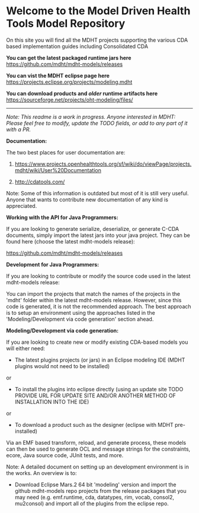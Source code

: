 # Welcome to the Model Driven Health Tools Model Repository
On this site you will find all the MDHT projects supporting the various CDA based implementation guides including Consolidated CDA

**You can get the latest packaged runtime jars here** <https://github.com/mdht/mdht-models/releases>

**You can vist the MDHT eclipse page here** <https://projects.eclipse.org/projects/modeling.mdht>

**You can download products and *older* runtime artifacts here** <https://sourceforge.net/projects/oht-modeling/files/>

---

*Note: This readme is a work in progress. Anyone interested in MDHT: Please feel free to modify, update the TODO fields, or add to any part of it with a PR.*

**Documentation:**

The two best places for user documentation are:

1.  <https://www.projects.openhealthtools.org/sf/wiki/do/viewPage/projects.mdht/wiki/User%20Documentation>

2.  <http://cdatools.com/>

Note: Some of this information is outdated but most of it is still very useful. Anyone that wants to contribute new documentation of any kind is appreciated.

**Working with the API for Java Programmers:**

If you are looking to generate serialize, deserialize, or generate C-CDA documents, simply import the latest jars into your java project. They can be found here (choose the latest mdht-models release):

<https://github.com/mdht/mdht-models/releases>

**Development for Java Programmers:**

If you are looking to contribute or modify the source code used in the latest mdht-models release:

You can import the projects that match the names of the projects in the 'mdht' folder within the latest mdht-models release. However, since this code is generated, it is not the recommended approach. The best approach is to setup an environment using the approaches listed in the 'Modeling/Development via code generation' section ahead.

**Modeling/Development via code generation:**

If you are looking to create new or modify existing CDA-based models you will either need:

-   The latest plugins projects (or jars) in an Eclipse modeling IDE (MDHT plugins would not need to be installed)

or

-   To install the plugins into eclipse directly (using an update site TODO PROVIDE URL FOR UPDATE SITE AND/OR ANOTHER METHOD OF INSTALLATION INTO THE IDE)

or

-   To download a product such as the designer (eclipse with MDHT pre-installed)

Via an EMF based transform, reload, and generate process, these models can then be used to generate OCL and message strings for the constraints, ecore, Java source code, JUnit tests, and more.

Note: A detailed document on setting up an development environment is in the works. 
An overview is to:

-   Download Eclipse Mars.2 64 bit 'modeling' version and import the github mdht-models repo projects from the release packages that you may need (e.g. emf.runtime, cda, datatypes, rim, vocab, consol2, mu2consol) and import all of the plugins from the eclipse repo.
